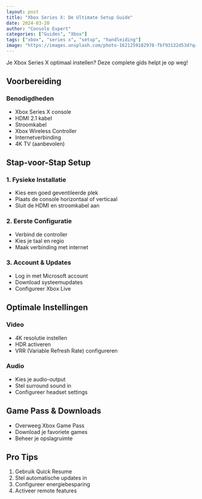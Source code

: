 ```yaml
---
layout: post
title: "Xbox Series X: De Ultimate Setup Guide"
date: 2024-03-20
author: "Console Expert"
categories: ["Guides", "Xbox"]
tags: ["xbox", "series x", "setup", "handleiding"]
image: "https://images.unsplash.com/photo-1621259182978-fbf93132d53d?q=80&w=2070&auto=format&fit=crop"
---
```


Je Xbox Series X optimaal instellen? Deze complete gids helpt je op weg!

## Voorbereiding

### Benodigdheden
- Xbox Series X console
- HDMI 2.1 kabel
- Stroomkabel
- Xbox Wireless Controller
- Internetverbinding
- 4K TV (aanbevolen)

## Stap-voor-Stap Setup

### 1. Fysieke Installatie
- Kies een goed geventileerde plek
- Plaats de console horizontaal of verticaal
- Sluit de HDMI en stroomkabel aan

### 2. Eerste Configuratie
- Verbind de controller
- Kies je taal en regio
- Maak verbinding met internet

### 3. Account & Updates
- Log in met Microsoft account
- Download systeemupdates
- Configureer Xbox Live

## Optimale Instellingen

### Video
- 4K resolutie instellen
- HDR activeren
- VRR (Variable Refresh Rate) configureren

### Audio
- Kies je audio-output
- Stel surround sound in
- Configureer headset settings

## Game Pass & Downloads

- Overweeg Xbox Game Pass
- Download je favoriete games
- Beheer je opslagruimte

## Pro Tips

1. Gebruik Quick Resume
2. Stel automatische updates in
3. Configureer energiebesparing
4. Activeer remote features